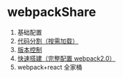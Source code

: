 # webpackShare
1. 基础配置
2. [代码分割（按需加载）](./2-codeSplitting)
3. [版本控制](./3-versionControl)
4. [快速搭建（完整配置 webpack2.0）](./4-quickBuild-vue)
5. webpack+react 全家桶
